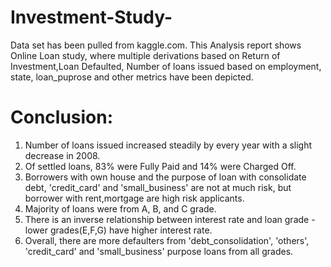 # Investment-Study-
Data set has been pulled from kaggle.com.
This Analysis report shows Online Loan study, where multiple derivations based on Return of Investment,Loan Defaulted, Number of loans issued
based on employment, state, loan_puprose and other metrics have been depicted.

# Conclusion:
1) Number of loans issued increased steadily by every year with a slight decrease in 2008.
2) Of settled loans, 83% were Fully Paid and 14% were Charged Off.
3) Borrowers with own house and the purpose of loan with consolidate debt, 'credit_card' and 'small_business' are not at much risk, but borrower with rent,mortgage are high risk applicants.
4) Majority of loans were from A, B, and C grade.
5) There is an inverse relationship between interest rate and loan grade - lower grades(E,F,G) have higher interest rate.
6) Overall, there are more defaulters from 'debt_consolidation', 'others', 'credit_card' and 'small_business' purpose loans from all grades.
